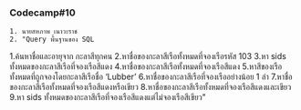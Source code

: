 ### Codecamp#10
    1. นายสหภาพ เนาวะราช
    2. "Query พื้นฐานของ SQL
1.ค้นหาชื่อและอายุจาก กะลาสีทุกคน
2.หาชื่อของกะลาสีเรือทั้งหมดที่จองเรือรหัส 103
3.หา sids ทั้งหมดของกะลาสีเรือที่จองเรือสีแดง
4.หาชื่อของกะลาสีเรือทั้งหมดที่จองเรือสีแดง
5.หาสีของเรือทั้งหมดที่ถูกจองโดยกะลาสีเรือชื่อ ‘Lubber’
6.หาชื่อของกะลาสีเรือที่จองเรืออย่างน้อย 1 ลำ
7.หาชื่อของกะลาสีเรือทั้งหมดที่จองเรือสีแดงหรือเขียว
8.หาชื่อของกะลาสีเรือทั้งหมดที่จองเรือสีแดงและเขียว
9.หา sids ทั้งหมดของกะลาสีเรือที่จองเรือสีแดงแต่ไม่จองเรือสีเขียว"